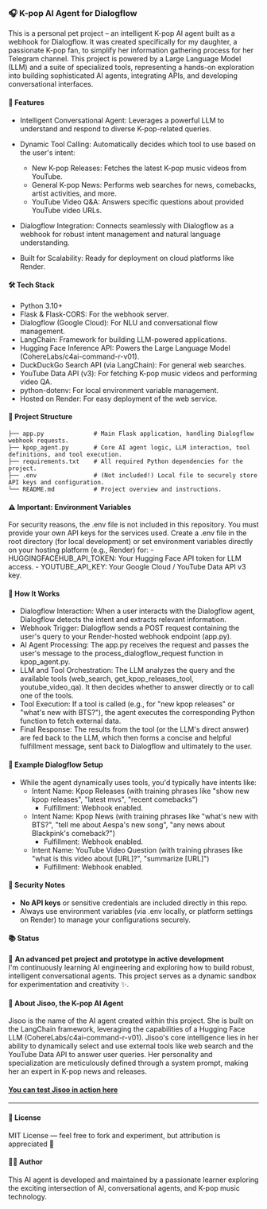 ### 🎧 K-pop AI Agent for Dialogflow

This is a personal pet project – an intelligent K-pop AI agent built as a webhook for Dialogflow. It was created specifically for my daughter, a passionate K-pop fan, to simplify her information gathering process for her Telegram channel. This project is powered by a Large Language Model (LLM) and a suite of specialized tools, representing a hands-on exploration into building sophisticated AI agents, integrating APIs, and developing conversational interfaces.

#### 🚀 Features

- Intelligent Conversational Agent: Leverages a powerful LLM to understand and respond to diverse K-pop-related queries.
- Dynamic Tool Calling: Automatically decides which tool to use based on the user's intent:

    - New K-pop Releases: Fetches the latest K-pop music videos from YouTube.
    - General K-pop News: Performs web searches for news, comebacks, artist activities, and more.
    - YouTube Video Q&A: Answers specific questions about provided YouTube video URLs.

- Dialogflow Integration: Connects seamlessly with Dialogflow as a webhook for robust intent management and natural language understanding.
- Built for Scalability: Ready for deployment on cloud platforms like Render.

#### 🛠️ Tech Stack

- Python 3.10+
- Flask & Flask-CORS: For the webhook server.
- Dialogflow (Google Cloud): For NLU and conversational flow management.
- LangChain: Framework for building LLM-powered applications.
- Hugging Face Inference API: Powers the Large Language Model (CohereLabs/c4ai-command-r-v01).
- DuckDuckGo Search API (via LangChain): For general web searches.
- YouTube Data API (v3): For fetching K-pop music videos and performing video QA.
- python-dotenv: For local environment variable management.
- Hosted on Render: For easy deployment of the web service.

#### 📁 Project Structure

```
├── app.py              # Main Flask application, handling Dialogflow webhook requests.
├── kpop_agent.py       # Core AI agent logic, LLM interaction, tool definitions, and tool execution.
├── requirements.txt    # All required Python dependencies for the project.
├── .env                # (Not included!) Local file to securely store API keys and configuration.
└── README.md           # Project overview and instructions.
```

#### ⚠️ Important: Environment Variables

For security reasons, the .env file is not included in this repository. You must provide your own API keys for the services used.
Create a .env file in the root directory (for local development) or set environment variables directly on your hosting platform (e.g., Render) for:
    - HUGGINGFACEHUB_API_TOKEN: Your Hugging Face API token for LLM access.
    - YOUTUBE_API_KEY: Your Google Cloud / YouTube Data API v3 key.

#### 📡 How It Works

- Dialogflow Interaction: When a user interacts with the Dialogflow agent, Dialogflow detects the intent and extracts relevant information.
- Webhook Trigger: Dialogflow sends a POST request containing the user's query to your Render-hosted webhook endpoint (app.py).
- AI Agent Processing: The app.py receives the request and passes the user's message to the process_dialogflow_request function in kpop_agent.py.
- LLM and Tool Orchestration: The LLM analyzes the query and the available tools (web_search, get_kpop_releases_tool, youtube_video_qa). It then decides whether to answer directly or to call one of the tools.
- Tool Execution: If a tool is called (e.g., for "new kpop releases" or "what's new with BTS?"), the agent executes the corresponding Python function to fetch external data.
- Final Response: The results from the tool (or the LLM's direct answer) are fed back to the LLM, which then forms a concise and helpful fulfillment message, sent back to Dialogflow and ultimately to the user.

#### 🧪 Example Dialogflow Setup

- While the agent dynamically uses tools, you'd typically have intents like:
    - Intent Name: Kpop Releases (with training phrases like "show new kpop releases", "latest mvs", "recent comebacks")
        - Fulfillment: Webhook enabled.
    - Intent Name: Kpop News (with training phrases like "what's new with BTS?", "tell me about Aespa's new song", "any news about Blackpink's comeback?")
        - Fulfillment: Webhook enabled.
    - Intent Name: YouTube Video Question (with training phrases like "what is this video about [URL]?", "summarize [URL]")
        - Fulfillment: Webhook enabled.

#### 🔐 Security Notes

- **No API keys** or sensitive credentials are included directly in this repo.
- Always use environment variables (via .env locally, or platform settings on Render) to manage your configurations securely.

#### 📚 Status

📌 **An advanced pet project and prototype in active development**  
I'm continuously learning AI engineering and exploring how to build robust, intelligent conversational agents. This project serves as a dynamic sandbox for experimentation and creativity ✨.

#### 🤖 About Jisoo, the K-pop AI Agent

Jisoo is the name of the AI agent created within this project. She is built on the LangChain framework, leveraging the capabilities of a Hugging Face LLM (CohereLabs/c4ai-command-r-v01). Jisoo's core intelligence lies in her ability to dynamically select and use external tools like web search and the YouTube Data API to answer user queries. Her personality and specialization are meticulously defined through a system prompt, making her an expert in K-pop news and releases.

#### [You can test Jisoo in action here](https://huggingface.co/spaces/HannaHrekova/Agent_for_finding_new_releases)

---

#### 📃 License

MIT License — feel free to fork and experiment, but attribution is appreciated 🙏

#### 🙋‍♀️ Author

This AI agent is developed and maintained by a passionate learner exploring the exciting intersection of AI, conversational agents, and K-pop music technology.

